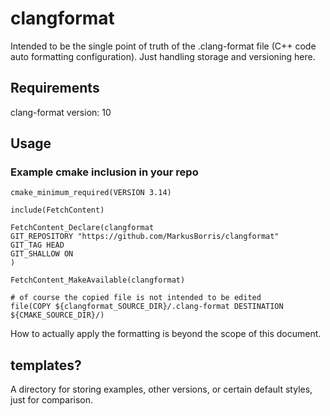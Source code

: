 # clangformat

Intended to be the single point of truth of the .clang-format file (C++ code auto formatting configuration).
Just handling storage and versioning here.

## Requirements

clang-format version: 10

## Usage

### Example cmake inclusion in your repo

```
cmake_minimum_required(VERSION 3.14)

include(FetchContent)

FetchContent_Declare(clangformat
GIT_REPOSITORY "https://github.com/MarkusBorris/clangformat"
GIT_TAG HEAD
GIT_SHALLOW ON
)

FetchContent_MakeAvailable(clangformat)

# of course the copied file is not intended to be edited
file(COPY ${clangformat_SOURCE_DIR}/.clang-format DESTINATION ${CMAKE_SOURCE_DIR}/)
```

How to actually apply the formatting is beyond the scope of this document.

## templates?

A directory for storing examples, other versions, or certain default styles,
just for comparison.